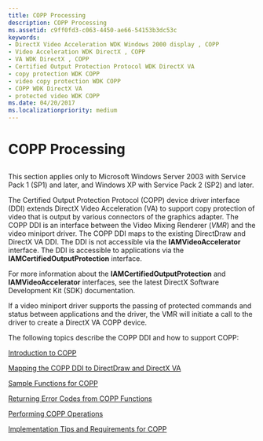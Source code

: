 ```yaml
---
title: COPP Processing
description: COPP Processing
ms.assetid: c9ff0fd3-c063-4450-ae66-54153b3dc53c
keywords:
- DirectX Video Acceleration WDK Windows 2000 display , COPP
- Video Acceleration WDK DirectX , COPP
- VA WDK DirectX , COPP
- Certified Output Protection Protocol WDK DirectX VA
- copy protection WDK COPP
- video copy protection WDK COPP
- COPP WDK DirectX VA
- protected video WDK COPP
ms.date: 04/20/2017
ms.localizationpriority: medium
---
```


# COPP Processing


## <span id="ddk_certified_output_protection_protocol_processing_gg"></span><span id="DDK_CERTIFIED_OUTPUT_PROTECTION_PROTOCOL_PROCESSING_GG"></span>


This section applies only to Microsoft Windows Server 2003 with Service Pack 1 (SP1) and later, and Windows XP with Service Pack 2 (SP2) and later.

The Certified Output Protection Protocol (COPP) device driver interface (DDI) extends DirectX Video Acceleration (VA) to support copy protection of video that is output by various connectors of the graphics adapter. The COPP DDI is an interface between the Video Mixing Renderer (*VMR*) and the video miniport driver. The COPP DDI maps to the existing DirectDraw and DirectX VA DDI. The DDI is not accessible via the **IAMVideoAccelerator** interface. The DDI is accessible to applications via the **IAMCertifiedOutputProtection** interface.

For more information about the **IAMCertifiedOutputProtection** and **IAMVideoAccelerator** interfaces, see the latest DirectX Software Development Kit (SDK) documentation.

If a video miniport driver supports the passing of protected commands and status between applications and the driver, the VMR will initiate a call to the driver to create a DirectX VA COPP device.

The following topics describe the COPP DDI and how to support COPP:

[Introduction to COPP](introduction-to-copp.md)

[Mapping the COPP DDI to DirectDraw and DirectX VA](mapping-the-copp-ddi-to-directdraw-and-directx-va.md)

[Sample Functions for COPP](sample-functions-for-copp.md)

[Returning Error Codes from COPP Functions](returning-error-codes-from-copp-functions.md)

[Performing COPP Operations](performing-copp-operations.md)

[Implementation Tips and Requirements for COPP](implementation-tips-and-requirements-for-copp.md)

 

 





